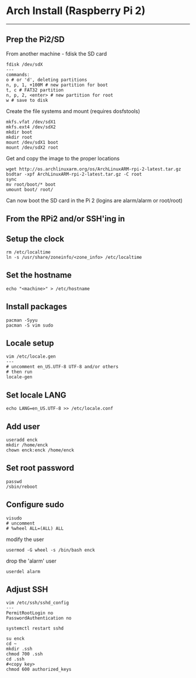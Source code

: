 # Arch Install (Raspberry Pi 2)
---

## Prep the Pi2/SD

From another machine - fdisk the SD card
```
fdisk /dev/sdX
---
commands:
o # or 'd', deleting partitions
n, p, 1, +100M # new partition for boot
t, c # FAT32 partition
n, p, 2, <enter> # new partition for root
w # save to disk
```

Create the file systems and mount (requires dosfstools)
```
mkfs.vfat /dev/sdX1
mkfs.ext4 /dev/sdX2
mkdir boot
mkdir root
mount /dev/sdX1 boot
mount /dev/sdX2 root
```

Get and copy the image to the proper locations
```
wget http://os.archlinuxarm.org/os/ArchLinuxARM-rpi-2-latest.tar.gz
bsdtar -xpf ArchLinuxARM-rpi-2-latest.tar.gz -C root
sync
mv root/boot/* boot
umount boot/ root/
```

Can now boot the SD card in the Pi 2 (logins are alarm/alarm or root/root)

## From the RPi2 and/or SSH'ing in

## Setup the clock
```
rm /etc/localtime
ln -s /usr/share/zoneinfo/<zone_info> /etc/localtime
```

## Set the hostname 
```
echo "<machine>" > /etc/hostname
```

## Install packages
```
pacman -Syyu
pacman -S vim sudo
```

## Locale setup
```
vim /etc/locale.gen
---
# uncomment en_US.UTF-8 UTF-8 and/or others
# then run
locale-gen
```

## Set locale LANG
```
echo LANG=en_US.UTF-8 >> /etc/locale.conf
```

## Add user
```
useradd enck
mkdir /home/enck
chown enck:enck /home/enck
```

## Set root password
```
passwd
/sbin/reboot
```

## Configure sudo
```
visudo
# uncomment
# %wheel ALL=(ALL) ALL
```

modify the user
```
usermod -G wheel -s /bin/bash enck
```

drop the 'alarm' user
```
userdel alarm
```

## Adjust SSH
```
vim /etc/ssh/sshd_config
---
PermitRootLogin no
PasswordAuthentication no
```

```
systemctl restart sshd
```

```
su enck
cd ~
mkdir .ssh
chmod 700 .ssh
cd .ssh
#<copy key>
chmod 600 authorized_keys
```
